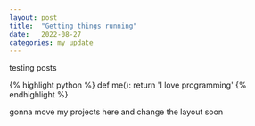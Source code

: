 ```yaml
---
layout: post
title:  "Getting things running"
date:   2022-08-27
categories: my update
---
```


testing posts

{% highlight python %}
def me():
    return 'I love programming'
{% endhighlight %}

gonna move my projects here and change the layout soon
